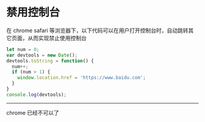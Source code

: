 # 禁用控制台

在 chrome safari 等浏览器下，以下代码可以在用户打开控制台时，自动跳转其它页面，从而实现禁止使用控制台

```js
let num = 0;
var devtools = new Date();
devtools.toString = function() {
  num++;
  if (num > 1) {
    window.location.href = 'https://www.baidu.com';
  }
}
console.log(devtools);
```

-----

chrome 已经不可以了
